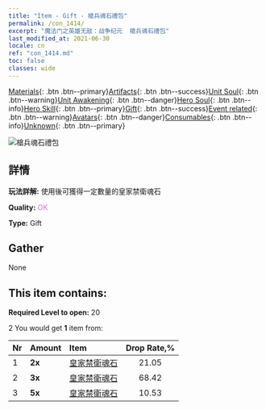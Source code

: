 ```yaml
---
title: "Item - Gift - 槍兵魂石禮包"
permalink: /con_1414/
excerpt: "魔法门之英雄无敌：战争纪元  槍兵魂石禮包"
last_modified_at: 2021-06-30
locale: cn
ref: "con_1414.md"
toc: false
classes: wide
---
```

 [Materials](/ItemsCN/){: .btn .btn--primary}[Artifacts](/ItemsCN/Artifacts/){: .btn .btn--success}[Unit Soul](/ItemsCN/UnitSoul/){: .btn .btn--warning}[Unit Awakening](/ItemsCN/UnitAwakening/){: .btn .btn--danger}[Hero Soul](/ItemsCN/HeroSoul/){: .btn .btn--info}[Hero Skill](/ItemsCN/HeroSkill/){: .btn .btn--primary}[Gift](/ItemsCN/Gift/){: .btn .btn--success}[Event related](/ItemsCN/Events/){: .btn .btn--warning}[Avatars](/ItemsCN/Avatars/){: .btn .btn--danger}[Consumables](/ItemsCN/Consumables/){: .btn .btn--info}[Unknown](/ItemsCN/Unknown/){: .btn .btn--primary}

 ![槍兵魂石禮包](/images/t/i_907028.png)

## 詳情
 **玩法詳解:** 使用後可獲得一定數量的皇家禁衛魂石

 **Quality:** <span style="color: #DA70D6">OK</span>

 **Type:** Gift

## Gather

  None

## This item contains:

 **Required Level to open:** 20

 2 You would get **1** item  from:

  | Nr | Amount |     Item    | Drop Rate,% |
  |:---|:-------|:------------|:---------:|
  | 1 |  **2x** | [皇家禁衛魂石](/cn/Items/unt_282/) | 21.05 | 
  | 2 |  **3x** | [皇家禁衛魂石](/cn/Items/unt_282/) | 68.42 | 
  | 3 |  **5x** | [皇家禁衛魂石](/cn/Items/unt_282/) | 10.53 | 
